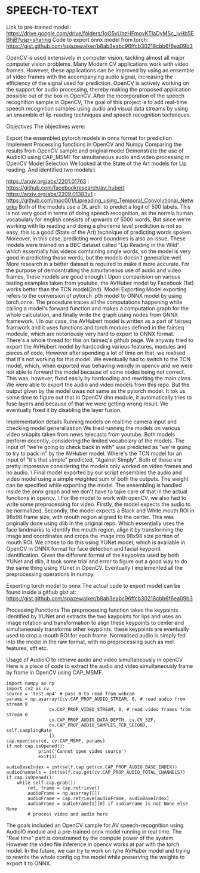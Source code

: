 # SPEECH-TO-TEXT
Link to pre-trained model : https://drive.google.com/drive/folders/1oO5vUbzHFmovKTIaDyMSc_ivHb5EBhjB?usp=sharing Code to export onnx model from torch: https://gist.github.com/spazewalker/b8ab3eabc96ffcb30218cbb6f6ea09b3

OpenCV is used extensively in computer vision, tackling almost all major computer vision problems. Many Modern CV applications work with video frames. However, these applications can be improved by using an ensemble of video frames with the accompanying audio signal, increasing the efficiency of the signal used for prediction. OpenCV is actively working on the support for audio processing, thereby making the proposed application possible out of the box in OpenCV. After the incorporation of the speech recognition sample in OpenCV, The goal of this project is to add real-time speech recognition samples using audio and visual data streams by using an ensemble of lip-reading techniques and speech recognition techniques.

Objectives
The objectives were:

Export the ensembled pytorch models in onnx format for prediction
Implement Processing functions in OpenCV and Numpy
Comparing the results from OpenCV sample and original model
Demonstrate the use of AudioIO using CAP_MSMF for simultaneous audio and video processing in OpenCV
Model Selection
We looked at the State of the Art models for Lip reading. And identified two models:\

https://arxiv.org/abs/2201.01763 : https://github.com/facebookresearch/av_hubert
https://arxiv.org/abs/2209.01383v1 : https://github.com/mpc001/Lipreading_using_Temporal_Convolutional_Networks Both of the models use a DL arch. to predict a logit of 500 labels. This is not very good in terms of doing speech recognition, as the normla human vocabulary for english consists of upwards of 5000 words, But since we're working with lip reading and doing a phoneme level prediction is not so easy, this is a good (State of the Art) technique of predicting words spoken. Moreover, in this case, predicting word boundries is also an issue. These models were trained on a BBC dataset called "Lip Reading in the Wild". which essentially has videos comtaining single words, so the model is very good in predicting those words, but the models doesn't generalize well. More research in a better dataset is required to make it more accurate. For the purpose of demosntrating the simultaneous use of audio and video frames, these models are good enough.\ Upon comparision on various testing examples taken from youtube, the AVHuber model by Facebook (1st) works better than the TCN model(2nd).
Model Exporting
Model exporting refers to the conversion of pytorch .pth model to ONNX model by using torch.onnx. The procedure traces all the computations happening while calling a model's forward function and makes a computation graph for the whole calculation, and finally write the graph using nodes from ONNX framework. \ In our case, the AVHubert model is written as a part of fairseq framwork and it uses functions and torch modules defined in the fairseq modeule, which are notoriously very hard to export to ONNX format. There's a whole thread for this on fairseq's github page. We anyway tried to export the AVHubert model by hardcoding various features, modules and pieces of code, However after spending a lot of time on that, we realised that it's not working for this model. We eventually had to switch to the TCN model, which, when exported was behaving weirdly in opencv and we were not able to forward the model because of some nodes being not correct. This was, however, fixed easily by hardcoding and rewriting the main class. We were able to export the audio and video models from this repo. But the output given by the model uwas not same as the pytorch model. It tok us some time to figure out that in OpenCV dnn module, it automatically tries to fuse layers and because of that we were getting wrong result. We eventually fixed it by disabling the layer fusion.

Implementation details
Running models on realtime camera input and checking model generalization
We tried running the models on various video snippits taken from news telecasts from youtube. Both models perform decently, considering the limited vocabolary of the models. The input of "we're going to check back in with" was predicted as "we're going to try to pack in" by the AVHuber model. Where's the TCN model for an input of "It's that simple" predicted, "Against Simply". Both of these are pretty impressive considering the models only worked on video frames and no audio. \ Final model exported by our script ensembles the audio and video model using a simple weighted sum of both the outputs. The weight can be specified while exporting the model. The ensembling is handled inside the onnx graph and we don't have to tajke care of that in the actual functions in opencv. \ For the model to work with openCV, we also had to write some preprocessing for video. Firstly, the model expects the audio to be normalized. Secondly, the model expects a Black and White mouth ROI in 98x98 frame size, with mouth region aligned to the center. This was originally done using dlib in the original repo. Which essentially uses the face landmarks to identify the mouth region, align it by transforming the image and coordinates and crops the image into 98x98 size portion of mouth ROI. We chose to do this using YUNet model, which is available in OpenCV in ONNX format for face detection and facial keypoint identification. Given the different format of the keypoints used by both YUNet and dlib, it took some trial and error to figure out a good way to do the same thing using YUnet in OpenCV. Eventually I implemented all the preprocessing operations in numpy.

Exporting torch model to onnx
The actual code to export model can be found inside a github gist at: https://gist.github.com/spazewalker/b8ab3eabc96ffcb30218cbb6f6ea09b3

Processing Functions
The preprocessing function takes the keypoints identified by YUNet and extracts the two kaypoints for lips and uses an image rotation and transformation to align these keypoints to center and simultaneously transforms other keypoints. these keypoints are eventually used to crop a mouth ROI for each frame. Normalised audio is simply fed into the model in the raw format, with no preprocessing such as mel features, stft etc.

Usage of AudioIO to retrieve audio and video simultaneously in openCV
Here is a piece of code to extract the audio and video simultaneously frame by frame in OpenCV using CAP_MSMF.
```
import numpy as np
import cv2 as cv
source = 'test.mp4' # pass 0 to read from webcam
params = np.asarray([cv.CAP_PROP_AUDIO_STREAM, 0, # read audio from stream 0
                cv.CAP_PROP_VIDEO_STREAM, 0, # read video frames from stream 0
                cv.CAP_PROP_AUDIO_DATA_DEPTH, cv.CV_32F,
                cv.CAP_PROP_AUDIO_SAMPLES_PER_SECOND, self.samplingRate
                ])
cap.open(source, cv.CAP_MSMF, params)
if not cap.isOpened():
            print('Cannot open video source')
            exit(1)

audioBaseIndex = int(self.cap.get(cv.CAP_PROP_AUDIO_BASE_INDEX))
audioChannels = int(self.cap.get(cv.CAP_PROP_AUDIO_TOTAL_CHANNELS))
if cap.isOpened():
    while self.cap.grab():
        ret, frame = cap.retrieve()
        audioFrame = np.asarray([])
        audioFrame = cap.retrieve(audioFrame, audioBaseIndex)
        audioFrame = audioFrame[1][0] if audioFrame is not None else None
        # process video and audio here
```
The goals included an OpenCV sample for AV speech-recognition using AudioIO module and a pre-trained onnx model running in real time. The "Real time" part is constrained by the compute power of the system. However the video file inference in opencv works at par with the torch model. In the future, we can try to work on tyhe AVHuber model and trying to rewrite the whole config og the model while preserving the weights to export it to ONNX.
